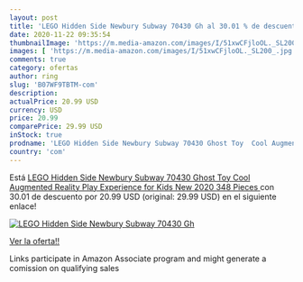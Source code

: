 ```yaml
---
layout: post
title: 'LEGO Hidden Side Newbury Subway 70430 Gh al 30.01 % de descuento'
date: 2020-11-22 09:35:54
thumbnailImage: 'https://m.media-amazon.com/images/I/51xwCFjloOL._SL200_.jpg'
images: [ 'https://m.media-amazon.com/images/I/51xwCFjloOL._SL200_.jpg' ]
comments: true
category: ofertas
author: ring
slug: 'B07WF9TBTM-com'
description:
actualPrice: 20.99 USD
currency: USD
price: 20.99
comparePrice: 29.99 USD
inStock: true
prodname: 'LEGO Hidden Side Newbury Subway 70430 Ghost Toy  Cool Augmented Reality Play Experience for Kids  New 2020  348 Pieces '
country: 'com'
---
```


Está [LEGO Hidden Side Newbury Subway 70430 Ghost Toy  Cool Augmented Reality Play Experience for Kids  New 2020  348 Pieces ](https://www.amazon.com/dp/B07WF9TBTM/?tag=tolees-20) con 30.01 de descuento por 20.99 USD (original: 29.99 USD) en el siguiente enlace!

[![LEGO Hidden Side Newbury Subway 70430 Gh](https://m.media-amazon.com/images/I/51xwCFjloOL._SL200_.jpg)](https://www.amazon.com/dp/B07WF9TBTM/?tag=tolees-20)

[Ver la oferta!!](https://www.amazon.com/dp/B07WF9TBTM/?tag=tolees-20)

Links participate in Amazon Associate program and might generate a comission on qualifying sales



